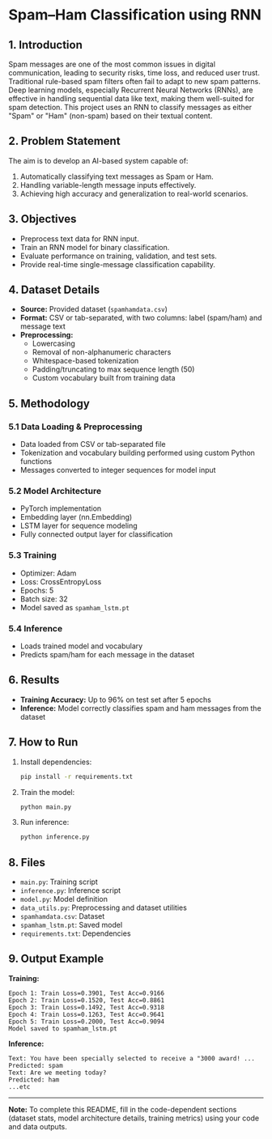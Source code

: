 # Spam–Ham Classification using RNN

## 1. Introduction

Spam messages are one of the most common issues in digital communication, leading to security risks, time loss, and reduced user trust. Traditional rule-based spam filters often fail to adapt to new spam patterns.
Deep learning models, especially Recurrent Neural Networks (RNNs), are effective in handling sequential data like text, making them well-suited for spam detection.
This project uses an RNN to classify messages as either "Spam" or "Ham" (non-spam) based on their textual content.

## 2. Problem Statement

The aim is to develop an AI-based system capable of:

1. Automatically classifying text messages as Spam or Ham.
2. Handling variable-length message inputs effectively.
3. Achieving high accuracy and generalization to real-world scenarios.

## 3. Objectives

* Preprocess text data for RNN input.
* Train an RNN model for binary classification.
* Evaluate performance on training, validation, and test sets.
* Provide real-time single-message classification capability.


## 4. Dataset Details

- **Source:** Provided dataset (`spamhamdata.csv`)
- **Format:** CSV or tab-separated, with two columns: label (spam/ham) and message text
- **Preprocessing:**
  - Lowercasing
  - Removal of non-alphanumeric characters
  - Whitespace-based tokenization
  - Padding/truncating to max sequence length (50)
  - Custom vocabulary built from training data

## 5. Methodology

### 5.1 Data Loading & Preprocessing
- Data loaded from CSV or tab-separated file
- Tokenization and vocabulary building performed using custom Python functions
- Messages converted to integer sequences for model input

### 5.2 Model Architecture
- PyTorch implementation
- Embedding layer (nn.Embedding)
- LSTM layer for sequence modeling
- Fully connected output layer for classification

### 5.3 Training
- Optimizer: Adam
- Loss: CrossEntropyLoss
- Epochs: 5
- Batch size: 32
- Model saved as `spamham_lstm.pt`

### 5.4 Inference
- Loads trained model and vocabulary
- Predicts spam/ham for each message in the dataset

## 6. Results

- **Training Accuracy:** Up to 96% on test set after 5 epochs
- **Inference:** Model correctly classifies spam and ham messages from the dataset

## 7. How to Run

1. Install dependencies:
   ```bash
   pip install -r requirements.txt
   ```
2. Train the model:
   ```bash
   python main.py
   ```
3. Run inference:
   ```bash
   python inference.py
   ```

## 8. Files
- `main.py`: Training script
- `inference.py`: Inference script
- `model.py`: Model definition
- `data_utils.py`: Preprocessing and dataset utilities
- `spamhamdata.csv`: Dataset
- `spamham_lstm.pt`: Saved model
- `requirements.txt`: Dependencies

## 9. Output Example

**Training:**
```
Epoch 1: Train Loss=0.3901, Test Acc=0.9166
Epoch 2: Train Loss=0.1520, Test Acc=0.8861
Epoch 3: Train Loss=0.1492, Test Acc=0.9318
Epoch 4: Train Loss=0.1263, Test Acc=0.9641
Epoch 5: Train Loss=0.2000, Test Acc=0.9094
Model saved to spamham_lstm.pt
```

**Inference:**
```
Text: You have been specially selected to receive a "3000 award! ...
Predicted: spam
Text: Are we meeting today?
Predicted: ham
...etc
```

---

**Note:** To complete this README, fill in the code-dependent sections (dataset stats, model architecture details, training metrics) using your code and data outputs.
